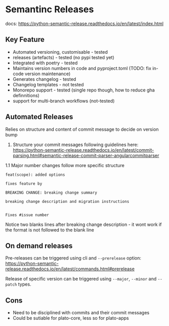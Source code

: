 # Semantinc Releases

docs: <https://python-semantic-release.readthedocs.io/en/latest/index.html>

## Key Feature

- Automated versioning, customisable - tested
- releases (artefacts) - tested (no pypi tested yet)
- Integrated with poetry - tested
- Maintains version numbers in code and pyproject.toml (TODO: fix in-code version maintenance)
- Generates changelog - tested
- Changelog templates - not tested
- Monorepo support - tested (single repo though, how to reduce gha definnitions)
- support for multi-branch workflows (not-tested)

## Automated Releases

Relies on structure and content of commit message to decide on version bump

1. Structure your commit messages following guidelines here: <https://python-semantic-release.readthedocs.io/en/latest/commit-parsing.html#semantic-release-commit-parser-angularcommitparser>

1.1 Major number changes follow more specific structure

````text
feat(scope): added options

fixes feature by

BREAKING CHANGE: breaking change summary

breaking change description and migration instructions


Fixes #issue number
````

Notice two blanks lines after breaking change description - it wont work if the format is not followed to the blank line

## On demand releases

Pre-releases can be triggered using cli and `--prerelease` option: <https://python-semantic-release.readthedocs.io/en/latest/commands.html#prerelease>

Release of specific version can be triggered using `--major`, `--minor` and `--patch` types.

## Cons

- Need to be disciplined with commits and their commit messages
- Could be sutiable for plato-core, less so for plato-apps
